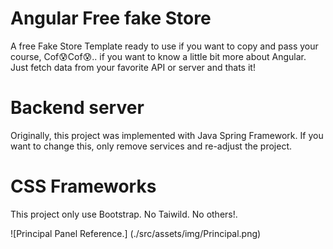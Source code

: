 # Angular Free fake Store

A free Fake Store Template ready to use if you want to copy and pass your course, Cof😰Cof😰.. if you want to know a little bit more about Angular. Just fetch data from your favorite API or server and thats it!

# Backend server

Originally, this project was implemented with Java Spring Framework. If you want to change this,
only remove services and re-adjust the project.

# CSS Frameworks

This project only use Bootstrap. No Taiwild. No others!.


![Principal Panel Reference.]
(./src/assets/img/Principal.png)